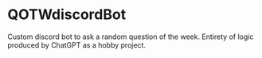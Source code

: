 # QOTWdiscordBot
Custom discord bot to ask a random question of the week.
Entirety of logic produced by ChatGPT as a hobby project. 
